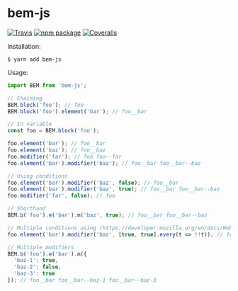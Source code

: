 # bem-js

[![Travis][build-badge]][build]
[![npm package][npm-badge]][npm]
[![Coveralls][coveralls-badge]][coveralls]

Installation:
```
$ yarn add bem-js
```

Usage:
```javascript
import BEM from 'bem-js';

// Chaining
BEM.block('foo'); // foo
BEM.block('foo').element('bar'); // foo__bar

// In variable
const foo = BEM.block('foo');

foo.element('bar'); // foo__bar
foo.element('baz'); // foo__baz
foo.modifier('far'); // foo foo--far
foo.element('bar').modifier('baz'); // foo__bar foo__bar--baz

// Using conditions
foo.element('bar').modifier('baz', false); // foo__bar
foo.element('bar').modifier('baz', true); // foo__bar foo__bar--baz
foo.modifier('far', false); // foo

// Shorthand
BEM.b('foo').e('bar').m('baz', true); // foo__bar foo__bar--baz

// Multiple conditions using (https://developer.mozilla.org/en/docs/Web/JavaScript/Reference/Global_Objects/Array/every)
foo.element('bar').modifier('baz', [true, true].every(t => !!t)); // foo__bar foo__bar--baz

// Multiple modifiers
BEM.b('foo').e('bar').m({
  'baz-1': true,
  'baz-2': false,
  'baz-3': true
}); // foo__bar foo__bar--baz-1 foo__bar--baz-3
```

[build-badge]: https://img.shields.io/travis/user/repo/master.png?style=flat-square
[build]: https://travis-ci.org/user/repo

[npm-badge]: https://img.shields.io/npm/v/npm-package.png?style=flat-square
[npm]: https://www.npmjs.org/package/npm-package

[coveralls-badge]: https://img.shields.io/coveralls/user/repo/master.png?style=flat-square
[coveralls]: https://coveralls.io/github/user/repo

